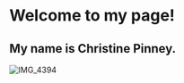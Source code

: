 # Welcome to my page!

## **My name is Christine Pinney.**

  
![IMG_4394](https://user-images.githubusercontent.com/97474514/153734110-e9901c21-27dd-40b5-b819-161fe64bd055.jpg)
